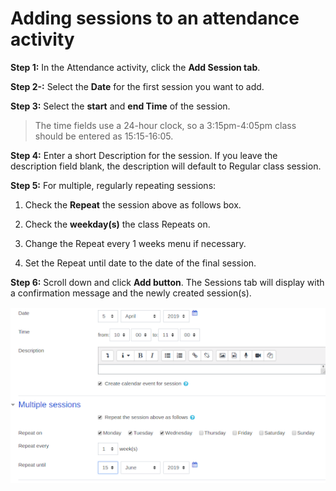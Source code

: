 # Adding sessions to an attendance activity

**Step 1:** In the Attendance activity, click the **Add Session tab**.

**Step 2-:** Select the **Date** for the first session you want to add.

**Step 3:** Select the **start** and **end Time** of the session.

> The time fields use a 24-hour clock, so a 3:15pm-4:05pm class should be entered as 15:15-16:05.

**Step 4:** Enter a short Description for the session. If you leave the description field blank, the description will default to Regular class session.

**Step 5:** For multiple, regularly repeating sessions:

1. Check the **Repeat** the session above as follows box.

2. Check the **weekday(s)** the class Repeats on.

3. Change the Repeat every 1 weeks menu if necessary.
  
4. Set the Repeat until date to the date of the final session.

**Step 6:** Scroll down and click **Add button**. The Sessions tab will display with a confirmation message and the newly created session(s).

![image](img/add-attendance-session6.png)